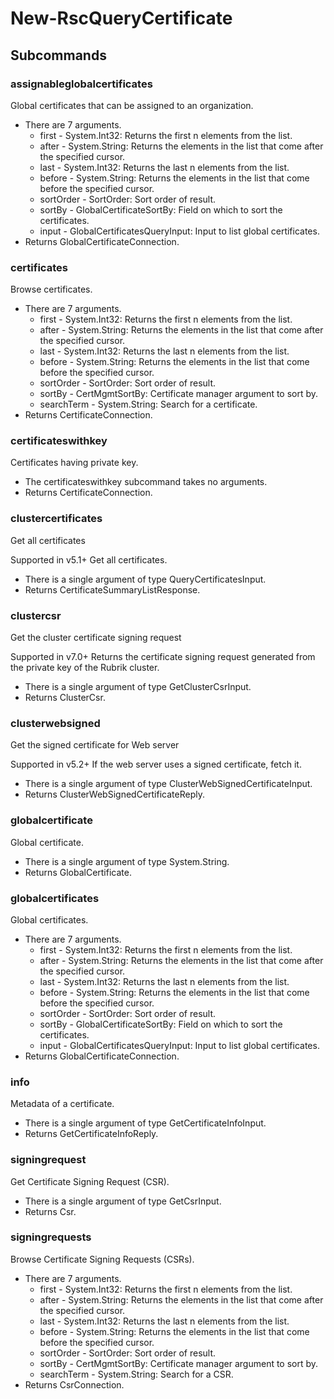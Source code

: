 # New-RscQueryCertificate
## Subcommands
### assignableglobalcertificates
Global certificates that can be assigned to an organization.

- There are 7 arguments.
    - first - System.Int32: Returns the first n elements from the list.
    - after - System.String: Returns the elements in the list that come after the specified cursor.
    - last - System.Int32: Returns the last n elements from the list.
    - before - System.String: Returns the elements in the list that come before the specified cursor.
    - sortOrder - SortOrder: Sort order of result.
    - sortBy - GlobalCertificateSortBy: Field on which to sort the certificates.
    - input - GlobalCertificatesQueryInput: Input to list global certificates.
- Returns GlobalCertificateConnection.
### certificates
Browse certificates.

- There are 7 arguments.
    - first - System.Int32: Returns the first n elements from the list.
    - after - System.String: Returns the elements in the list that come after the specified cursor.
    - last - System.Int32: Returns the last n elements from the list.
    - before - System.String: Returns the elements in the list that come before the specified cursor.
    - sortOrder - SortOrder: Sort order of result.
    - sortBy - CertMgmtSortBy: Certificate manager argument to sort by.
    - searchTerm - System.String: Search for a certificate.
- Returns CertificateConnection.
### certificateswithkey
Certificates having private key.

- The certificateswithkey subcommand takes no arguments.
- Returns CertificateConnection.
### clustercertificates
Get all certificates

Supported in v5.1+
Get all certificates.

- There is a single argument of type QueryCertificatesInput.
- Returns CertificateSummaryListResponse.
### clustercsr
Get the cluster certificate signing request

Supported in v7.0+
Returns the certificate signing request generated from the private key of the Rubrik cluster.

- There is a single argument of type GetClusterCsrInput.
- Returns ClusterCsr.
### clusterwebsigned
Get the signed certificate for Web server

Supported in v5.2+
If the web server uses a signed certificate, fetch it.

- There is a single argument of type ClusterWebSignedCertificateInput.
- Returns ClusterWebSignedCertificateReply.
### globalcertificate
Global certificate.

- There is a single argument of type System.String.
- Returns GlobalCertificate.
### globalcertificates
Global certificates.

- There are 7 arguments.
    - first - System.Int32: Returns the first n elements from the list.
    - after - System.String: Returns the elements in the list that come after the specified cursor.
    - last - System.Int32: Returns the last n elements from the list.
    - before - System.String: Returns the elements in the list that come before the specified cursor.
    - sortOrder - SortOrder: Sort order of result.
    - sortBy - GlobalCertificateSortBy: Field on which to sort the certificates.
    - input - GlobalCertificatesQueryInput: Input to list global certificates.
- Returns GlobalCertificateConnection.
### info
Metadata of a certificate.

- There is a single argument of type GetCertificateInfoInput.
- Returns GetCertificateInfoReply.
### signingrequest
Get Certificate Signing Request (CSR).

- There is a single argument of type GetCsrInput.
- Returns Csr.
### signingrequests
Browse Certificate Signing Requests (CSRs).

- There are 7 arguments.
    - first - System.Int32: Returns the first n elements from the list.
    - after - System.String: Returns the elements in the list that come after the specified cursor.
    - last - System.Int32: Returns the last n elements from the list.
    - before - System.String: Returns the elements in the list that come before the specified cursor.
    - sortOrder - SortOrder: Sort order of result.
    - sortBy - CertMgmtSortBy: Certificate manager argument to sort by.
    - searchTerm - System.String: Search for a CSR.
- Returns CsrConnection.
